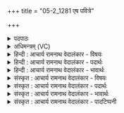 +++
title = "05-2_1281 एष पवित्रे"

+++
<details><summary>पदपाठः</summary>

ए꣣षः꣢। प꣣वि꣡त्रे꣢। अ꣣क्षरत्। सो꣡मः꣢꣯। दे꣣वे꣡भ्यः꣢। सु꣣तः꣢। वि꣡श्वा꣢꣯। धा꣡मा꣢꣯नि। आ꣣वि꣢शन्। आ꣣। विश꣢न्। १२८१।
</details>

<details><summary>अधिमन्त्रम् (VC)</summary>

- पवमानः सोमः
- प्रियमेध आङ्गिरसः
- गायत्री
- षड्जः
</details>

<details><summary>हिन्दी : आचार्य रामनाथ वेदालंकार - विषयः</summary>

आगे ब्रह्मानन्दरस का विषय वर्णित है।
</details>

<details><summary>हिन्दी : आचार्य रामनाथ वेदालंकार - पदार्थः</summary>

पदार्थान्वयभाषाः -  (देवभ्यः) शरीर में स्थित आत्मा,मन,बुद्धि,प्राण आदियों के लिए (सुतः) अभिषुत किया गया (एषः सोमः) यह ब्रह्मानन्द-रस (पवित्रे) पवित्र अन्तरात्मा में (अक्षरत्) टपका हैऔर (विश्वा धामानि) सब अन्नमय,प्राणमय,मनोमय आदि कोशों में (आविशन्) व्याप्त हो रहा है ॥२॥
</details>

<details><summary>हिन्दी : आचार्य रामनाथ वेदालंकार - भावार्थः</summary>

भावार्थभाषाः -  अन्तरात्मा के पवित्र होने पर ही ब्रह्मानन्दरस का अनुभव होता है ॥२॥
</details>

<details><summary>संस्कृत : आचार्य रामनाथ वेदालंकार - विषयः</summary>

अथ ब्रह्मानन्दरसविषयमाह।
</details>

<details><summary>संस्कृत : आचार्य रामनाथ वेदालंकार - पदार्थः</summary>

पदार्थान्वयभाषाः -  (देवेभ्यः) शरीरस्थेभ्य आत्ममनोबुद्धिप्राणादिभ्यः (सुतः) अभिषुतः (एषः सोमः) अयं ब्रह्मानन्दरसः (पवित्रे) पूतेऽन्तरात्मनि (अक्षरत्) क्षरितोऽस्ति,किञ्च (विश्वा धामानि) सर्वान् अन्नमयप्राणमयमनोमयादिकोशान् (आविशन्) व्याप्नुवन् वर्तते ॥२॥
</details>

<details><summary>संस्कृत : आचार्य रामनाथ वेदालंकार - भावार्थः</summary>

भावार्थभाषाः -  अन्तरात्मनि पवित्रे सत्येव ब्रह्मानन्दरसानुभवो जायते ॥२॥
</details>

<details><summary>संस्कृत : आचार्य रामनाथ वेदालंकार - पादटिप्पनी</summary>

टिप्पणी:   १. ऋ० ९।२८।२।
</details>